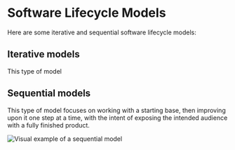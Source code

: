 # Software Lifecycle Models

Here are some iterative and sequential software lifecycle models:

## Iterative models
This type of model 

## Sequential models
This type of model focuses on working with a starting base, then improving upon it one step at a time, with the intent of exposing the intended audience with a fully finished product. 

![*Visual example of a sequential model*](https://richrtesting.files.wordpress.com/2017/05/sequential1.jpg)
